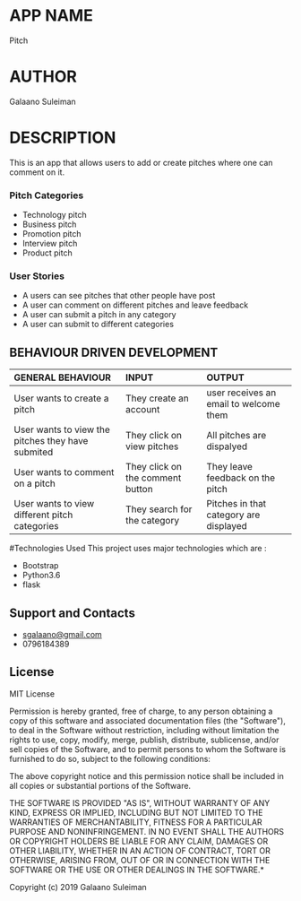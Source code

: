 # APP NAME
Pitch
# AUTHOR
Galaano Suleiman

# DESCRIPTION
This is an app that allows users to add or create pitches where one can comment on it.
### Pitch Categories
- Technology pitch
- Business pitch
- Promotion pitch
- Interview pitch
- Product pitch
### User Stories
- A users can see pitches that other people have post
- A user can comment on different pitches and leave feedback
- A user can submit a pitch in any category
- A user can submit to different categories

## BEHAVIOUR DRIVEN DEVELOPMENT
| GENERAL BEHAVIOUR | INPUT | OUTPUT|
|:------------------|:--------|:-----------|
|User wants to create a pitch| They create an account |user receives an email to welcome them|
|User wants to view the pitches they have submited|  They click on view pitches |All pitches are dispalyed| ---|
|User wants to comment on a pitch| They click on the comment button  |They leave feedback on the pitch|
|User wants to view different pitch categories| They search for the category |Pitches in that category are displayed|

#Technologies Used
This project uses major technologies which are :
- Bootstrap
- Python3.6
- flask
## Support and Contacts
 - sgalaano@gmail.com
 - 0796184389

## License
 MIT License

Permission is hereby granted, free of charge, to any person obtaining a copy of this software and associated documentation files (the "Software"), to deal in the Software without restriction, including without limitation the rights to use, copy, modify, merge, publish, distribute, sublicense, and/or sell copies of the Software, and to permit persons to whom the Software is furnished to do so, subject to the following conditions:

The above copyright notice and this permission notice shall be included in all copies or substantial portions of the Software.

THE SOFTWARE IS PROVIDED "AS IS", WITHOUT WARRANTY OF ANY KIND, EXPRESS OR IMPLIED, INCLUDING BUT NOT LIMITED TO THE WARRANTIES OF MERCHANTABILITY, FITNESS FOR A PARTICULAR PURPOSE AND NONINFRINGEMENT. IN NO EVENT SHALL THE AUTHORS OR COPYRIGHT HOLDERS BE LIABLE FOR ANY CLAIM, DAMAGES OR OTHER LIABILITY, WHETHER IN AN ACTION OF CONTRACT, TORT OR OTHERWISE, ARISING FROM, OUT OF OR IN CONNECTION WITH THE SOFTWARE OR THE USE OR OTHER DEALINGS IN THE SOFTWARE.*

Copyright (c) 2019 Galaano Suleiman

